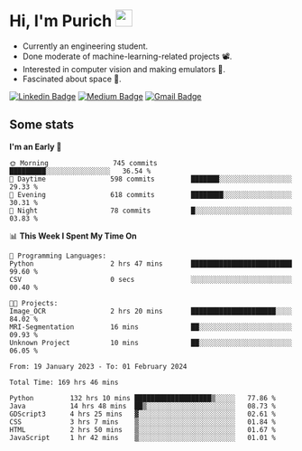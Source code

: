 <h1 align="left">Hi, I'm Purich
<img src="https://media.giphy.com/media/hvRJCLFzcasrR4ia7z/giphy.gif" width="30px"/></h1>

* Currently an engineering student.
* Done moderate of machine-learning-related projects :film_projector:.
* Interested in computer vision and making emulators :space_invader:.
* Fascinated about space :milky_way:.

[![Linkedin Badge](https://img.shields.io/badge/-Purich-blue?style=flat-square&logo=Linkedin&logoColor=white&link=https://www.linkedin.com/in/purich-siritip-16b3b3255/)](https://www.linkedin.com/in/purich-siritip-16b3b3255) [![Medium Badge](https://img.shields.io/badge/-@purich-gray?style=flat-square&labelColor=000000&logo=Medium&link=https://medium.com/@phuritsiritip)](https://medium.com/@phuritsiritip)
[![Gmail Badge](https://img.shields.io/badge/-mark.phurit@gmail.com-c14438?style=flat-square&logo=Gmail&logoColor=white&link=mailto:mark.phurit@gmail.com)](mailto:mark.phurit@gmail.com)

## Some stats

  
  <!--START_SECTION:waka-->
**I'm an Early 🐤** 

```text
🌞 Morning                745 commits         █████████░░░░░░░░░░░░░░░░   36.54 % 
🌆 Daytime                598 commits         ███████░░░░░░░░░░░░░░░░░░   29.33 % 
🌃 Evening                618 commits         ████████░░░░░░░░░░░░░░░░░   30.31 % 
🌙 Night                  78 commits          █░░░░░░░░░░░░░░░░░░░░░░░░   03.83 % 
```


📊 **This Week I Spent My Time On** 

```text
💬 Programming Languages: 
Python                   2 hrs 47 mins       █████████████████████████   99.60 % 
CSV                      0 secs              ░░░░░░░░░░░░░░░░░░░░░░░░░   00.40 % 

🐱‍💻 Projects: 
Image_OCR                2 hrs 20 mins       █████████████████████░░░░   84.02 % 
MRI-Segmentation         16 mins             ██░░░░░░░░░░░░░░░░░░░░░░░   09.93 % 
Unknown Project          10 mins             ██░░░░░░░░░░░░░░░░░░░░░░░   06.05 % 
```


<!--END_SECTION:waka-->

  <!--START_SECTION:waka-simple-->

```text
From: 19 January 2023 - To: 01 February 2024

Total Time: 169 hrs 46 mins

Python         132 hrs 10 mins ███████████████████▒░░░░░   77.86 %
Java           14 hrs 48 mins  ██▒░░░░░░░░░░░░░░░░░░░░░░   08.73 %
GDScript3      4 hrs 25 mins   ▓░░░░░░░░░░░░░░░░░░░░░░░░   02.61 %
CSS            3 hrs 7 mins    ▒░░░░░░░░░░░░░░░░░░░░░░░░   01.84 %
HTML           2 hrs 50 mins   ▒░░░░░░░░░░░░░░░░░░░░░░░░   01.67 %
JavaScript     1 hr 42 mins    ▒░░░░░░░░░░░░░░░░░░░░░░░░   01.01 %
```

<!--END_SECTION:waka-simple-->

  <!--![Anurag's GitHub stats](https://github-readme-stats.vercel.app/api?username=vikimark&show_icons=true&theme=gruvbox_light)-->
  
<!--
**vikimark/vikimark** is a ✨ _special_ ✨ repository because its `README.md` (this file) appears on your GitHub profile.

Here are some ideas to get you started:

- 🔭 I’m currently working on ...
- 🌱 I’m currently learning ...
- 👯 I’m looking to collaborate on ...
- 🤔 I’m looking for help with ...
- 💬 Ask me about ...
- 📫 How to reach me: ...
- 😄 Pronouns: ...
- ⚡ Fun fact: ...
-->
